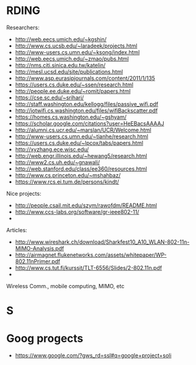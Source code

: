 # RDING
Researchers:
- http://web.eecs.umich.edu/~kgshin/
- http://www.cs.ucsb.edu/~laradeek/projects.html
- http://www-users.cs.umn.edu/~ksong/index.html
- http://web.eecs.umich.edu/~zmao/pubs.html
- http://nms.citi.sinica.edu.tw/katelin/
- http://mesl.ucsd.edu/site/publications.html
- http://www.asp.eurasipjournals.com/content/2011/1/135
- https://users.cs.duke.edu/~ssen/research.html
- http://people.ee.duke.edu/~romit/papers.html
- https://cse.sc.edu/~srihari/
- http://staff.washington.edu/kellogg/files/passive_wifi.pdf
- http://iotwifi.cs.washington.edu/files/wifiBackscatter.pdf
- https://homes.cs.washington.edu/~gshyam/
- https://scholar.google.com/citations?user=HeEBacsAAAAJ
- http://alumni.cs.ucr.edu/~marslan/UCR/Welcome.html
- http://www-users.cs.umn.edu/~tianhe/research.html
- https://users.cs.duke.edu/~lpcox/tabs/papers.html
- http://xyzhang.ece.wisc.edu/
- http://web.engr.illinois.edu/~hewang5/research.html
- http://www2.cs.uh.edu/~gnawali/
- http://web.stanford.edu/class/ee360/resources.html
- http://www.cs.princeton.edu/~mshahbaz/
- https://www.rcs.ei.tum.de/persons/kindt/

Nice projects:
- http://people.csail.mit.edu/szym/rawofdm/README.html
- http://www.ccs-labs.org/software/gr-ieee802-11/
- 
Articles:
- http://www.wireshark.ch/download/Sharkfest10_A10_WLAN-802-11n-MIMO-Analysis.pdf
- http://airmagnet.flukenetworks.com/assets/whitepaper/WP-802.11nPrimer.pdf
- http://www.cs.tut.fi/kurssit/TLT-6556/Slides/2-802.11n.pdf
- 
Wireless Comm., mobile computing, MIMO, etc
# S


# Goog progects
- https://www.google.com/?gws_rd=ssl#q=google+project+soli
